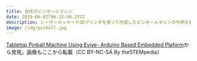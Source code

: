 ```yaml
---
title: 自作のピンボールマシン
date: 2019-06-02T06:32:56.227Z
description: レーザーカッターや3Dプリンタを使って作成したピンボールマシンの作例を紹介します。
image: /img/pinball.jpg
---
```

[Tabletop Pinball Machine Using Evive- Arduino Based Embedded Plaform](https://www.instructables.com/id/Tabletop-Pinball-Machine-Using-Evive-Arduino-Based/)から発見。画像もここから転載（CC BY-NC-SA By theSTEMpedia）
